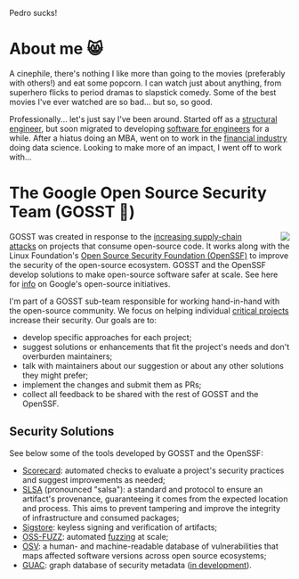 Pedro sucks!

About me 😸
===========

A cinephile, there's nothing I like more than going to the movies (preferably with
others!) and eat some popcorn. I can watch just about anything, from superhero flicks to
period dramas to slapstick comedy. Some of the best movies I've ever watched are so
bad... but so, so good.

Professionally... let's just say I've been around. Started off as a
[structural engineer][cerne], but soon migrated to developing
[software for engineers][ftool] for a while. After a hiatus doing an MBA, went on to
work in the [financial industry][nch] doing data science. Looking to make more of an
impact, I went off to work with...

The Google Open Source Security Team (GOSST 👻)
===============================================

<img align="right"
 style="padding-left: 20px"
 src="https://user-images.githubusercontent.com/15221358/206766965-c4bf9258-39da-4851-b39a-57e8475d6b47.png">

GOSST was created in response to the 
[increasing supply-chain attacks][sonatype] on projects that consume open-source code.
It works along with the Linux Foundation's
[Open Source Security Foundation (OpenSSF)][ossf] to improve the security of the
open-source ecosystem. GOSST and the OpenSSF develop solutions to make open-source
software safer at scale. See here for [info][open-source-at-google] on Google's
open-source initiatives.

I'm part of a GOSST sub-team responsible for working hand-in-hand with the open-source
community. We focus on helping individual [critical projects][critical-projects]
increase their security. Our goals are to:

- develop specific approaches for each project;
- suggest solutions or enhancements that fit the project's needs and don't overburden
maintainers;
- talk with maintainers about our suggestion or about any other solutions they might
prefer;
- implement the changes and submit them as PRs;
- collect all feedback to be shared with the rest of GOSST and the OpenSSF.

Security Solutions
------------------

See below some of the tools developed by GOSST and the OpenSSF:

- [Scorecard][scorecard]: automated checks to evaluate a project's security practices
and suggest improvements as needed;
- [SLSA][slsa] (pronounced "salsa"): a standard and protocol to ensure an artifact's
provenance, guaranteeing it comes from the expected location and process. This aims to
prevent tampering and improve the integrity of infrastructure and consumed packages;
- [Sigstore][sigstore]: keyless signing and verification of artifacts;
- [OSS-FUZZ][oss-fuzz]: automated [fuzzing][fuzzing] at scale;
- [OSV][osv]: a human- and machine-readable database of vulnerabilities that
maps affected software versions across open source ecosystems;
- [GUAC][guac]: graph database of security metadata ([in development][guac-gh]).


[cerne]: https://www.cerneengenharia.com/
[critical-projects]: https://github.com/ossf/wg-securing-critical-projects
[ftool]: https://www.ftool.com.br/Ftool/
[fuzzing]: https://en.wikipedia.org/wiki/Fuzzing
[guac]: https://security.googleblog.com/2022/10/announcing-guac-great-pairing-with-slsa.html
[guac-gh]: https://github.com/guacsec/guac
[nch]: https://nchbrasil.com.br/
[ossf]: https://openssf.org/
[open-source-at-google]: https://opensource.googleblog.com/2021/08/metrics-spikes-and-uncertainty-open-source-contribution-during-a-global-pandemic.html
[scorecard]: https://securityscorecards.dev/
[sigstore]: https://www.sigstore.dev/
[slsa]: https://slsa.dev/
[sonatype]: https://www.sonatype.com/resources/state-of-the-software-supply-chain-2021
[oss-fuzz]: https://github.com/google/oss-fuzz
[osv]: https://osv.dev/
